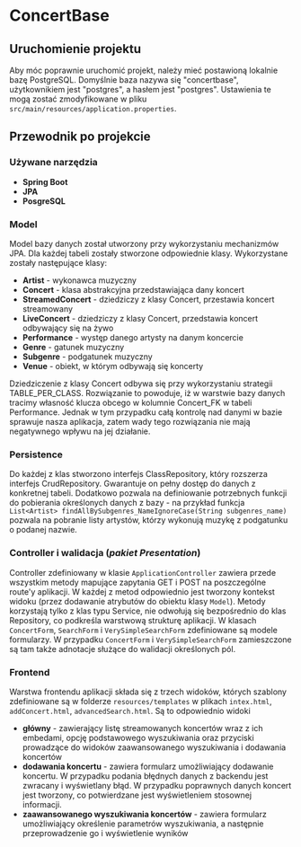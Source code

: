 # ConcertBase

## Uruchomienie projektu

Aby móc poprawnie uruchomić projekt, należy mieć postawioną lokalnie bazę PostgreSQL. Domyślnie baza nazywa się "concertbase", użytkownikiem jest "postgres", a hasłem jest "postgres". Ustawienia te mogą zostać zmodyfikowane w pliku `src/main/resources/application.properties`. 

## Przewodnik po projekcie

### Używane narzędzia

* **Spring Boot**
* **JPA**
* **PosgreSQL**

### Model
Model bazy danych został utworzony przy wykorzystaniu mechanizmów JPA.
Dla każdej tabeli zostały stworzone odpowiednie klasy.
Wykorzystane zostały następujące klasy:
* **Artist** - wykonawca muzyczny
* **Concert** - klasa abstrakcyjna przedstawiająca dany koncert
* **StreamedConcert** - dziedziczy z klasy Concert, przestawia koncert streamowany
* **LiveConcert** - dziedziczy z klasy Concert, przedstawia koncert odbywający się na żywo
* **Performance** - występ danego artysty na danym koncercie
* **Genre** - gatunek muzyczny
* **Subgenre** - podgatunek muzyczny
* **Venue** - obiekt, w którym odbywają się koncerty

Dziedziczenie z klasy Concert odbywa się przy wykorzystaniu strategii TABLE_PER_CLASS. Rozwiązanie to powoduje, iż w warstwie bazy danych tracimy własność 
klucza obcego w kolumnie Concert_FK w tabeli Performance. Jednak w tym przypadku całą kontrolę nad danymi w bazie sprawuje nasza aplikacja, zatem wady tego
rozwiązania nie mają negatywnego wpływu na jej działanie.

### Persistence
Do każdej z klas stworzono interfejs ClassRepository, który rozszerza interfejs CrudRepository. Gwarantuje on 
pełny dostęp do danych z konkretnej tabeli. Dodatkowo pozwala na definiowanie potrzebnych funkcji
do pobierania określonych danych z bazy - na przykład funkcja `List<Artist> findAllBySubgenres_NameIgnoreCase(String subgenres_name)`
 pozwala na pobranie listy artystów, którzy wykonują muzykę z podgatunku o podanej nazwie.


### Controller i walidacja (*pakiet Presentation*)

Controller zdefiniowany w klasie `ApplicationController` zawiera przede wszystkim metody mapujące zapytania GET i POST na poszczególne route'y aplikacji. W każdej z metod odpowiednio jest tworzony kontekst widoku (przez dodawanie atrybutów do obiektu klasy `Model`). Metody korzystają tylko z klas typu Service, nie odwołują się bezpośrednio do klas Repository, co podkreśla warstwową strukturę aplikacji. W klasach `ConcertForm`, `SearchForm` i `VerySimpleSearchForm` zdefiniowane są modele formularzy. W przypadku `ConcertForm` i `VerySimpleSearchForm` zamieszczone są tam także adnotacje służące do walidacji określonych pól.

### Frontend

Warstwa frontendu aplikacji składa się z trzech widoków, których szablony zdefiniowane są w folderze `resources/templates` w plikach `intex.html`, `addConcert.html`, `advancedSearch.html`. Są to odpowiednio widoki 
- **główny** - zawierający listę streamowanych koncertów wraz z ich embedami, opcję podstawowego wyszukiwania oraz przyciski prowadzące do widoków zaawansowanego wyszukiwania i dodawania koncertów
- **dodawania koncertu** - zawiera formularz umożliwiający dodawanie koncertu. W przypadku podania błędnych danych z backendu jest zwracany i wyświetlany błąd. W przypadku poprawnych danych koncert jest tworzony, co potwierdzane jest wyświetleniem stosownej informacji.
- **zaawansowanego wyszukiwania koncertów** - zawiera formularz umożliwiający określenie parametrów wyszukiwania, a następnie przeprowadzenie go i wyświetlenie wyników